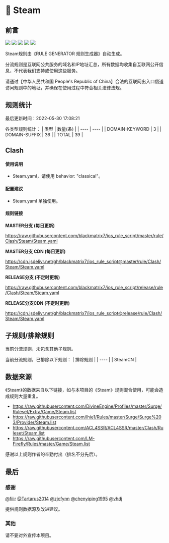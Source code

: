 # 🧸 Steam

## 前言

![](https://shields.io/badge/-移除重复规则-ff69b4) ![](https://shields.io/badge/-DOMAIN与DOMAIN--SUFFIX合并-green) ![](https://shields.io/badge/-DOMAIN--SUFFIX间合并-critical) ![](https://shields.io/badge/-DOMAIN--SUFFIX与DOMAIN--KEYWORD合并-blue) ![](https://shields.io/badge/-IP--CIDR(6)合并-blueviolet) 

Steam规则由《RULE GENERATOR 规则生成器》自动生成。

分流规则是互联网公共服务的域名和IP地址汇总，所有数据均收集自互联网公开信息，不代表我们支持或使用这些服务。

请通过【中华人民共和国 People's Republic of China】合法的互联网出入口信道访问规则中的地址，并确保在使用过程中符合相关法律法规。

## 规则统计

最后更新时间：2022-05-30 17:08:21

各类型规则统计：
| 类型 | 数量(条)  | 
| ---- | ----  |
| DOMAIN-KEYWORD | 3  | 
| DOMAIN-SUFFIX | 36  | 
| TOTAL | 39  | 


## Clash 

#### 使用说明
- Steam.yaml，请使用 behavior: "classical"。

#### 配置建议
- Steam.yaml 单独使用。

#### 规则链接
**MASTER分支 (每日更新)**

https://raw.githubusercontent.com/blackmatrix7/ios_rule_script/master/rule/Clash/Steam/Steam.yaml

**MASTER分支 CDN (每日更新)**

https://cdn.jsdelivr.net/gh/blackmatrix7/ios_rule_script@master/rule/Clash/Steam/Steam.yaml

**RELEASE分支 (不定时更新)**

https://raw.githubusercontent.com/blackmatrix7/ios_rule_script/release/rule/Clash/Steam/Steam.yaml

**RELEASE分支CDN (不定时更新)**

https://cdn.jsdelivr.net/gh/blackmatrix7/ios_rule_script@release/rule/Clash/Steam/Steam.yaml

## 子规则/排除规则


当前分流规则，未包含其他子规则。

当前分流规则，已排除以下规则：
| 排除规则  | 
| ----  |
| SteamCN  | 

## 数据来源

《Steam》的数据来自以下链接，如与本项目的《Steam》规则混合使用，可能会造成规则大量重复。

- https://raw.githubusercontent.com/DivineEngine/Profiles/master/Surge/Ruleset/Extra/Game/Steam.list
- https://raw.githubusercontent.com/lhie1/Rules/master/Surge/Surge%203/Provider/Steam.list
- https://raw.githubusercontent.com/ACL4SSR/ACL4SSR/master/Clash/Ruleset/Steam.list
- https://raw.githubusercontent.com/LM-Firefly/Rules/master/Game/Steam.list


感谢以上规则作者的辛勤付出（排名不分先后）。

## 最后

### 感谢

[@fiiir](https://github.com/fiiir) [@Tartarus2014](https://github.com/Tartarus2014) [@zjcfynn](https://github.com/zjcfynn) [@chenyiping1995](https://github.com/chenyiping1995) [@vhdj](https://github.com/vhdj)

提供规则数据源及改进建议。

### 其他

请不要对外宣传本项目。